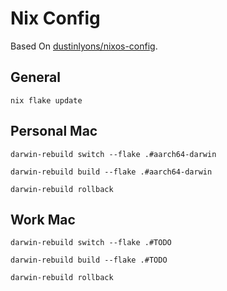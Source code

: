 # Nix Config
Based On [dustinlyons/nixos-config](https://github.com/dustinlyons/nixos-config).

## General
```shell
nix flake update
```

## Personal Mac
```shell
darwin-rebuild switch --flake .#aarch64-darwin

darwin-rebuild build --flake .#aarch64-darwin

darwin-rebuild rollback
```

## Work Mac
```shell
darwin-rebuild switch --flake .#TODO

darwin-rebuild build --flake .#TODO

darwin-rebuild rollback
```